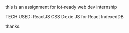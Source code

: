 this is an assignment for iot-ready web dev internship

TECH USED:
ReactJS
CSS
Dexie JS for React
IndexedDB

thanks.
